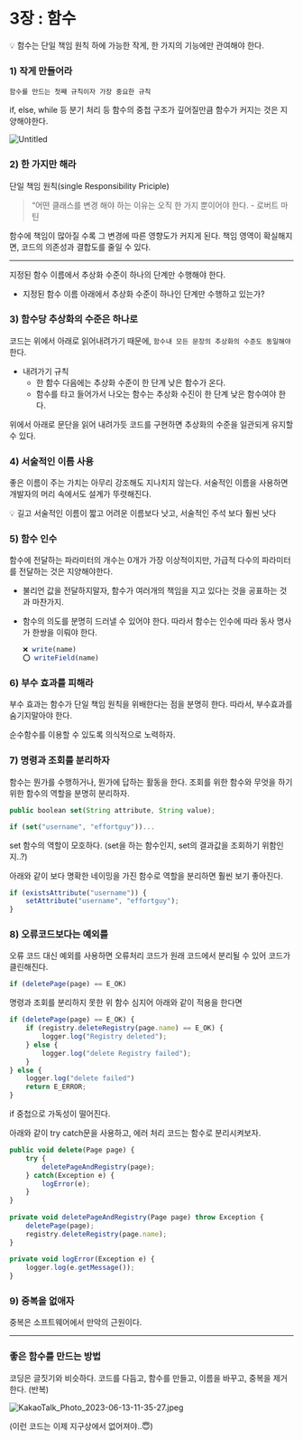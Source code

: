 # 3장 : 함수

<aside>
💡 함수는 단일 책임 원칙 하에 가능한 작게, 한 가지의 기능에만 관여해야 한다.

</aside>

### 1) 작게 만들어라

`함수를 만드는 첫째 규칙이자 가장 중요한 규칙`

if,  else, while 등 분기 처리 등 함수의 중첩 구조가 깊어질만큼 함수가 커지는 것은 지양해야한다.

![Untitled](https://s3-us-west-2.amazonaws.com/secure.notion-static.com/d2f97e2f-d928-462c-8447-5e0c968c2ddf/Untitled.png)

### 2) 한 가지만 해라

단일 책임 원칙(single Responsibility Priciple)

> “어떤 클래스를 변경 해야 하는 이유는 오직 한 가지 뿐이어야 한다. - 로버트 마틴
>

함수에 책임이 많아질 수록 그 변경에 따른 영향도가 커지게 된다. 책임 영역이 확실해지면, 코드의 의존성과 결합도를 줄일 수 있다.

---

지정된 함수 이름에서 추상화 수준이 하나의 단계만 수행해야 한다.

- 지정된 함수 이름 아래에서 추상화 수준이 하나인 단계만 수행하고 있는가?

### 3) 함수당 추상화의 수준은 하나로

코드는 위에서 아래로 읽어내려가기 때문에, `함수내 모든 문장의 추상화의 수준도 동일해야`한다.

- 내려가기 규칙
    - 한 함수 다음에는 추상화 수준이 한 단계 낮은 함수가 온다.
    - 함수를 타고 들어가서 나오는 함수는 추상화 수진이 한 단계 낮은 함수여야 한다.

위에서 아래로 문단을 읽어 내려가듯 코드를 구현하면 추상화의 수준을 일관되게 유지할 수 있다.

### 4) 서술적인 이름 사용

좋은 이름이 주는 가치는 아무리 강조해도 지나치지 않는다. 서술적인 이름을 사용하면 개발자의 머리 속에서도 설계가 뚜렷해진다.

<aside>
💡 길고 서술적인 이름이 짧고 어려운 이름보다 낫고, 서술적인 주석 보다 훨씬 낫다

</aside>

### 5) 함수 인수

함수에 전달하는 파라미터의 개수는 0개가 가장 이상적이지만, 가급적 다수의 파라미터를 전달하는 것은 지양해야한다.

- 불리언 값을 전달하지말자, 함수가 여러개의 책임을 지고 있다는 것을 공표하는 것과 마찬가지.
- 함수의 의도를 분명히 드러낼 수 있어야 한다. 따라서 함수는 인수에 따라 동사 명사가 한쌍을 이뤄야 한다.

    ```jsx
    ❌ write(name)
    ⭕️ writeField(name)
    ```


### 6) 부수 효과를 피해라

부수 효과는 함수가 단일 책임 원칙을 위배한다는 점을 분명히 한다. 따라서, 부수효과를 숨기지말아야 한다.

순수함수를 이용할 수 있도록 의식적으로 노력하자.

### 7) 명령과 조회를 분리하자

함수는 뭔가를 수행하거나, 뭔가에 답하는 활동을 한다. 조회를 위한 함수와 무엇을 하기 위한 함수의 역할을 분명히 분리하자.

```jsx
public boolean set(String attribute, String value);

if (set("username", "effortguy"))...
```

set 함수의 역할이 모호하다. (set을 하는 함수인지, set의 결과값을 조회하기 위함인지..?)

아래와 같이 보다 명확한 네이밍을 가진 함수로 역할을 분리하면 훨씬 보기 좋아진다.

```jsx
if (existsAttribute("username")) {
	setAttribute("username", "effortguy");
}
```

### 8) 오류코드보다는 예외를

오류 코드 대신 예외를 사용하면 오류처리 코드가 원래 코드에서 분리될 수 있어 코드가 클린해진다.

```jsx
if (deletePage(page) == E_OK)
```

명령과 조회를 분리하지 못한 위 함수 심지어 아래와 같이 적용을 한다면

```jsx
if (deletePage(page) == E_OK) {
    if (registry.deleteRegistry(page.name) == E_OK) {
    	logger.log("Registry deleted");
    } else {
    	logger.log("delete Registry failed");
    }
} else {
    logger.log("delete failed")
    return E_ERROR;
}
```

if 중첩으로 가독성이 떨어진다.

아래와 같이 try catch문을 사용하고, 에러 처리 코드는 함수로 분리시켜보자.

```jsx
public void delete(Page page) {
    try {
    	deletePageAndRegistry(page);
    } catch(Exception e) {
    	logError(e);
    }
}
 
private void deletePageAndRegistry(Page page) throw Exception {
	deletePage(page);
	registry.deleteRegistry(page.name);
}
 
private void logError(Exception e) {
	logger.log(e.getMessage());
} 
```

### 9) 중복을 없애자

중복은 소프트웨어에서 만악의 근원이다.

---

### 좋은 함수를 만드는 방법

코딩은 글짓기와 비슷하다. 코드를 다듬고, 함수를 만들고, 이름을 바꾸고, 중복을 제거한다. (반복)

![KakaoTalk_Photo_2023-06-13-11-35-27.jpeg](https://s3-us-west-2.amazonaws.com/secure.notion-static.com/05307a89-8869-4ce3-a65e-4eb891cf6bda/KakaoTalk_Photo_2023-06-13-11-35-27.jpeg)

(이런 코드는 이제 지구상에서 없어져야..😇)